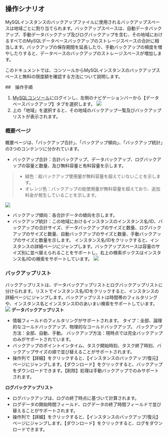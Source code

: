 ## 操作シナリオ
MySQLインスタンスのバックアップファイルに使用されるバックアップスペースは地域ごとに割り当てられます。バックアップスペースは、自動データバックアップ、手動データバックアップ及びログバックアップを含む、その地域におけるすべてのMySQLデータベースバックアップのストレージスペースの合計に相当します。バックアップの保存期間を延長したり、手動バックアップの頻度を増やしたりすると、データベースのバックアップのストレージスペースが増加します。

このドキュメントでは、コンソールからMySQLインスタンスのバックアップスペースと無料の限度額を確認する方法について説明します。


##　操作手順
1. [MySQLコンソール](https://console.cloud.tencent.com/cdb/)にログインし、左側のナビゲーションバーから【データベースバックアップ】タブを選択します。
![](https://main.qcloudimg.com/raw/c8951ac6272e3c7e8a579369fa527ebf.png)
2. 上の「地域」を選択すると、その地域のバックアップ一覧及びバックアップリストが表示されます。

### 概要ページ
概要ページは、「バックアップ合計」、「バックアップ傾向」、「バックアップ統計」の3つのコンテンツに分かれています。
- バックアップ合計：合計バックアップ、データバックアップ、ログバックアップの容量と数量、及び無料容量と有料容量を示します。
>
>- 緑色：総バックアップ使用量が無料容量を超えていないことを示します。
>- オレンジ色：バックアップの総使用量が無料容量を超えており、追加料金が発生していることを示します。
>
![](https://main.qcloudimg.com/raw/e9489e74614d7708d357de6943837c3c.png)
- バックアップ傾向：各合計データの傾向を示します。
- バックアップ統計：この地域におけるインスタンスのインスタンス名/ID、バックアップの合計サイズ、データバックアップのサイズと数量、ログバックアップのサイズと数量、自動バックアップのサイズと数量、手動バックアップのサイズと数量を示します。
インスタンス名/IDをクリックすると、インスタンスの詳細ページにジャンプします。バックアップスペースは容量のサイズ別に並べ替えられることをサポートし、右上の検索ボックスはインスタンス名/IDの検索をサポートしています。
![](https://main.qcloudimg.com/raw/0587e4f22b33960c349b2e2dbbe81d10.png)

### バックアップリスト
バックアップリストは、データバックアップリストとログバックアップリストに分けられます。リストでインスタンス名/IDをクリックすると、インスタンスの詳細ページにジャンプします。バックアップリストは時間帯のフィルタリングや、インスタンス名とインスタンスIDのあいまい検索をサポートしています。
![](https://main.qcloudimg.com/raw/bf90904f3170c4bc0316a64c9492f3ed.png)
**データバックアップリスト**
- 情報フィールドのフィルタリングがサポートされます。
タイプ：全部、論理的なコールドバックアップ、物理的なコールドバックアップ。
バックアップ方法：全部、自動、手動。
バックアップ方法：現時点では完全バックアップのみがサポートされています。
- バックアップのポイントインタイム、タスク開始時刻、タスク終了時刻、バックアップサイズの順で並び替えることがサポートされます。
- 操作列で【詳細】をクリックすると、【インスタンスのバックアップ/復元】ページにジャンプします。【ダウンロード】をクリックすると、バックアップをダウンロードできます。【削除】処理は手動バックアップでのみサポートされます。

**ログバックアップリスト**
- ログバックアップは、ログの終了時点に基づいて計算されます。
- ログデータの開始時間フィールド、ログデータの終了時間フィールドで並び替えることがサポートされます。
- 操作列で【詳細】をクリックすると、【インスタンスのバックアップ/復元】ページにジャンプします。【ダウンロード】をクリックすると、ログをダウンロードできます。


